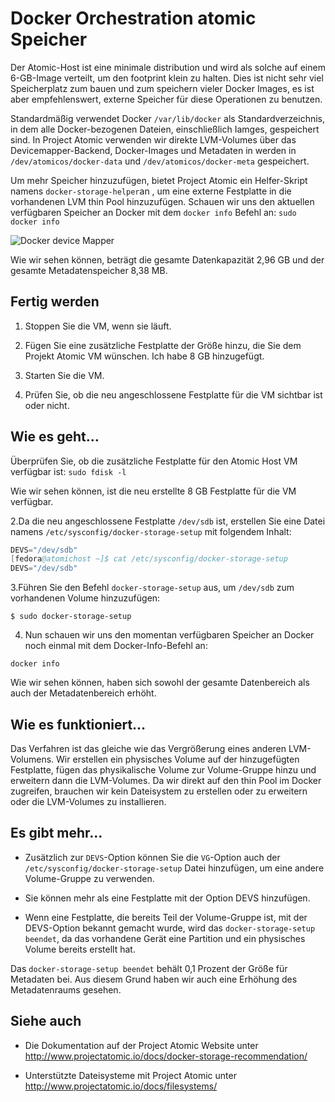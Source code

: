 # Docker Orchestration atomic Speicher

Der Atomic-Host ist eine minimale distribution und wird als solche auf einem 6-GB-Image verteilt, um den footprint klein zu halten. Dies ist nicht sehr viel Speicherplatz zum bauen und zum speichern vieler Docker Images, es ist aber empfehlenswert, externe Speicher für diese Operationen zu benutzen.

Standardmäßig verwendet Docker `/var/lib/docker` als Standardverzeichnis, in dem alle Docker-bezogenen Dateien, einschließlich Iamges, gespeichert sind. In Project Atomic verwenden wir direkte LVM-Volumes über das Devicemapper-Backend, Docker-Images und Metadaten in werden in `/dev/atomicos/docker-data` und `/dev/atomicos/docker-meta` gespeichert.

Um mehr Speicher hinzuzufügen, bietet Project Atomic ein Helfer-Skript namens `docker-storage-helper`an , um eine externe Festplatte in die vorhandenen LVM thin Pool hinzuzufügen. Schauen wir uns den aktuellen verfügbaren Speicher an Docker mit dem `docker info` Befehl an:
`sudo docker info`

![Docker device Mapper](https://www.packtpub.com/graphics/9781788297615/graphics/4862OS_08_22.jpg)

Wie wir sehen können, beträgt die gesamte Datenkapazität 2,96 GB und der gesamte Metadatenspeicher 8,38 MB.

## Fertig werden

1. Stoppen Sie die VM, wenn sie läuft.

2. Fügen Sie eine zusätzliche Festplatte der Größe hinzu, die Sie dem Projekt Atomic VM wünschen. Ich habe 8 GB hinzugefügt.

3. Starten Sie die VM.

4. Prüfen Sie, ob die neu angeschlossene Festplatte für die VM sichtbar ist oder nicht.

## Wie es geht…

Überprüfen Sie, ob die zusätzliche Festplatte für den Atomic Host VM verfügbar ist:
`sudo fdisk -l`

Wie wir sehen können, ist die neu erstellte 8 GB Festplatte für die VM verfügbar.

2.Da die neu angeschlossene Festplatte `/dev/sdb` ist, erstellen Sie eine Datei namens `/etc/sysconfig/docker-storage-setup` mit folgendem Inhalt:

```s
DEVS="/dev/sdb"
[fedora@atomichost ~]$ cat /etc/sysconfig/docker-storage-setup 
DEVS="/dev/sdb"
```

3.Führen Sie den Befehl `docker-storage-setup` aus, um `/dev/sdb` zum vorhandenen Volume hinzuzufügen:

`$ sudo docker-storage-setup`

4. Nun schauen wir uns den momentan verfügbaren Speicher an Docker noch einmal mit dem Docker-Info-Befehl an:

`docker info`

Wie wir sehen können, haben sich sowohl der gesamte Datenbereich als auch der Metadatenbereich erhöht.

## Wie es funktioniert…

Das Verfahren ist das gleiche wie das Vergrößerung eines anderen LVM-Volumens. Wir erstellen ein physisches Volume auf der hinzugefügten Festplatte, fügen das physikalische Volume zur Volume-Gruppe hinzu und erweitern dann die LVM-Volumes. Da wir direkt auf den thin Pool im Docker zugreifen, brauchen wir kein Dateisystem zu erstellen oder zu erweitern oder die LVM-Volumes zu installieren.

## Es gibt mehr…

* Zusätzlich zur `DEVS`-Option können Sie die `VG`-Option auch der `/etc/sysconfig/docker-storage-setup` Datei hinzufügen, um eine andere Volume-Gruppe zu verwenden.

* Sie können mehr als eine Festplatte mit der Option DEVS hinzufügen.

* Wenn eine Festplatte, die bereits Teil der Volume-Gruppe ist, mit der DEVS-Option bekannt gemacht wurde, wird das `docker-storage-setup beendet`, da das vorhandene Gerät eine Partition und ein physisches Volume bereits erstellt hat.

Das `docker-storage-setup beendet` behält 0,1 Prozent der Größe für Metadaten bei. Aus diesem Grund haben wir auch eine Erhöhung des Metadatenraums gesehen.

## Siehe auch

* Die Dokumentation auf der Project Atomic Website unter http://www.projectatomic.io/docs/docker-storage-recommendation/

* Unterstützte Dateisysteme mit Project Atomic unter http://www.projectatomic.io/docs/filesystems/
